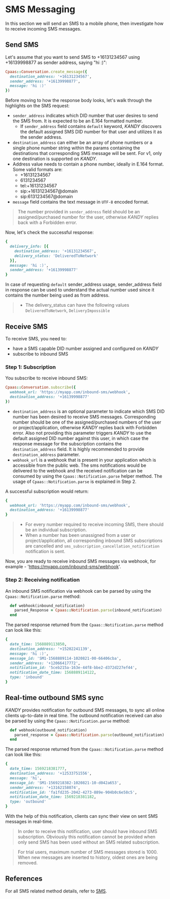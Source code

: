 # SMS Messaging
In this section we will send an SMS to a mobile phone, then investigate how to receive incoming SMS messages.

## Send SMS
Let's assume that you want to send SMS to +16131234567 using +16139998877 as sender address, saying "hi :)":

```ruby
Cpaas::Conversation.create_message({
  destination_address: '+16131234567',
  sender_address: '+16139998877',
  message: 'hi :)'
})
```
Before moving to how the response body looks, let's walk through the highlights on the SMS request:

+ `sender_address` indicates which DID number that user desires to send the SMS from. It is expected to be an E.164 formatted number.
    + If `sender_address` field contains `default` keyword, $KANDY$ discovers the default assigned SMS DID number for that user and utilizes it as the sender address.
+ `destination_address` can either be an array of phone numbers or a single phone number string within the params containing the destinations that corresponding SMS message will be sent. For v1, only one destination is supported on $KANDY$.
+ Address value needs to contain a phone number, ideally in E.164 format. Some valid formats are:
  - +16131234567
  - 6131234567
  - tel:+16131234567
  - sip:+16131234567@domain
  - sip:6131234567@domain
+ `message` field contains the text message in `UTF-8` encoded format.

> The number provided in `sender_address` field should be an assigned/purchased number for the user, otherwise $KANDY$ replies back with a Forbidden error.

Now, let's check the successful response:

```ruby
{
  delivery_info: [{
    destination_address: '+16131234567',
    delivery_status: 'DeliveredToNetwork'
  }],
  message: 'hi :)',
  sender_address: '+16139998877'
}
```
In case of requesting `default` sender_address usage, sender_address field in response can be used to understand the actual number used since it contains the number being used as from address.

> + The delivery_status can have the following values `DeliveredToNetwork`, `DeliveryImpossible`


## Receive SMS
To receive SMS, you need to:

+ have a SMS capable DID number assigned and configured on $KANDY$
+ subscribe to inbound SMS

### Step 1: Subscription
You subscribe to receive inbound SMS:

```ruby
Cpaas::Conversation.subscribe({
  webhook_url: 'https://myapp.com/inbound-sms/webhook',
  destination_address: '+16139998877'
})
```
+ `destination_address` is an optional parameter to indicate which SMS DID number has been desired to receive SMS messages. Corresponding number should be one of the assigned/purchased numbers of the user or project/application, otherwise $KANDY$ replies back with Forbidden error. Also not providing this parameter triggers $KANDY$ to use the default assigned DID number against this user, in which case the response message for the subscription contains the `destination_address` field. It is highly recommended to provide `destination_address` parameter.
+ `webhook_url` is a webhook that is present in your application which is accessible from the public web. The sms notifications would be delivered to the webhook and the received notification can be consumed by using the `Cpaas::Notification.parse` helper method. The usage of `Cpaas::Notification.parse` is explained in Step 2.

A successful subscription would return:
```ruby
{
  webhook_url: 'https://myapp.com/inbound-sms/webhook',
  destination_address: '+16139998877'
}
```

> + For every number required to receive incoming SMS, there should be an individual subscription.
> + When a number has been unassigned from a user or project/application, all corresponding inbound SMS subscriptions are cancelled and `sms_subscription_cancellation_notification` notification is sent.

Now, you are ready to receive inbound SMS messages via webhook, for example - 'https://myapp.com/inbound-sms/webhook'.

### Step 2: Receiving notification
An inbound SMS notification via webhook can be parsed by using the `Cpaas::Notification.parse` method:

```ruby
  def webhook(inbound_notification)
    parsed_Response = Cpaas::Notification.parse(inbound_notification)
  end
```
The parsed response returned from the `Cpaas::Notification.parse` method can look like this:
```ruby
{
  date_time: 1568889113850,
  destination_address: '+15202241139',
  message: 'hi :)',
  message_id: 'SM1-1568889114-1020821-00-66406cba',
  sender_address: '+12066417772',
  notification_id: '5ceb215a-163e-44f8-bbe2-d372d227ef44',
  notification_date_time: 1568889114122,
  type: 'inbound'
}
```

## Real-time outbound SMS sync
$KANDY$ provides notification for outbound SMS messages, to sync all online clients up-to-date in real time. The outbound notification received can also be parsed by using the `Cpaas::Notification.parse` method:

```ruby
  def webhook(outbound_notification)
    parsed_response = Cpaas::Notification.parse(outbound_notification)
  end
```
The parsed response returned from the `Cpaas::Notification.parse` method can look like this:

```ruby
{
  date_time: 1569218381777,
  destination_address: '+12533751556',
  message: 'hi',
  message_id: 'SM1-1569218382-1020821-10-d042a653',
  sender_address: '+13162158074',
  notification_id: 'fa1fd235-2042-4273-889e-904b0c6e58c5',
  notification_date_time: 1569218381182,
  type: 'outbound'
}
```
With the help of this notification, clients can sync their view on sent SMS messages in real-time.

> In order to receive this notification, user should have inbound SMS subscription. Obviously this notification cannot be provided when only send SMS has been used without an SMS related subscription.

> For trial users, maximum number of SMS messages stored is 1000. When new messages are inserted to history, oldest ones are being removed.


## References
For all SMS related method details, refer to [SMS](/developer/references/ruby/1.0.0#sms-send).
